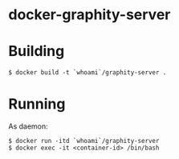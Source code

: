docker-graphity-server
======================

# Building

```
$ docker build -t `whoami`/graphity-server .
```

# Running

As daemon:

```
$ docker run -itd `whoami`/graphity-server
$ docker exec -it <container-id> /bin/bash
```
